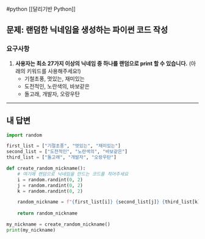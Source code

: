 #python [[달리기반 Python]]
## 문제: 랜덤한 닉네임을 생성하는 파이썬 코드 작성

### 요구사항
1. **사용자는 최소 27가지 이상의 닉네임 중 하나를 랜덤으로 print 할 수 있습니다.** (아래의 키워드를 사용해주세요!)
    - 기철초풍, 멋있는, 재미있는
    - 도전적인, 노란색의, 바보같은
    - 돌고래, 개발자, 오랑우탄

---
## 내 답변

``` python
import random

first_list = ["기절초풍", "멋있는", "재미있는"]
second_list = ["도전적인", "노란색의", "바보같은"]
third_list = ["돌고래", "개발자", "오랑우탄"]

def create_random_nickname():
    # 여기에 랜덤으로 닉네임을 만드는 코드를 적어주세요
    i = random.randint(0, 2)
    j = random.randint(0, 2)
    k = random.randint(0, 2)

    random_nickname = f"{first_list[i]} {second_list[j]} {third_list[k]}"
    
    return random_nickname

my_nickname = create_random_nickname()
print(my_nickname)
```